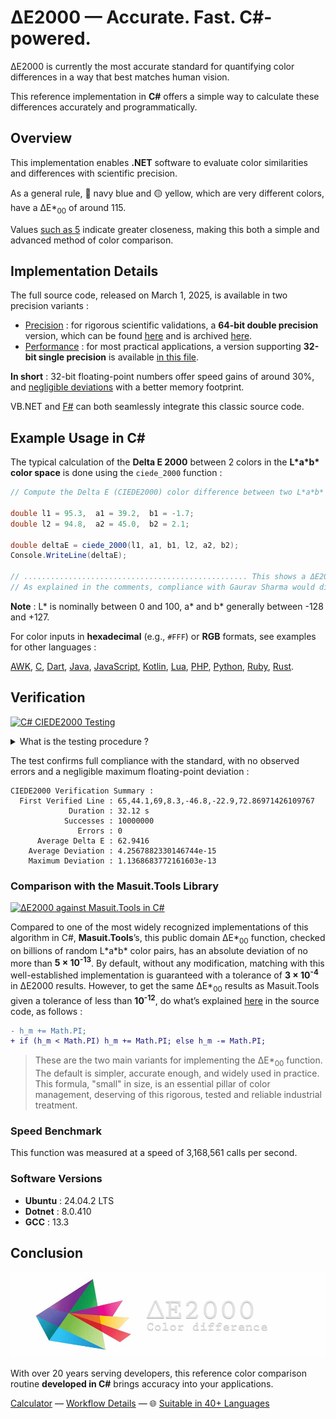 # ΔE2000 — Accurate. Fast. C#-powered.

ΔE2000 is currently the most accurate standard for quantifying color differences in a way that best matches human vision.

This reference implementation in **C#** offers a simple way to calculate these differences accurately and programmatically.

## Overview

This implementation enables **.NET** software to evaluate color similarities and differences with scientific precision.

As a general rule, 🔵 navy blue and 🟡 yellow, which are very different colors, have a ΔE\*<sub>00</sub> of around 115.

Values [such as 5](https://michel-leonard.github.io/ciede2000-color-matching/de2000-rgb-pairs.html?seq=50&delta-e=5) indicate greater closeness, making this both a simple and advanced method of color comparison.

## Implementation Details

The full source code, released on March 1, 2025, is available in two precision variants :
- <ins>Precision</ins> : for rigorous scientific validations, a **64-bit double precision** version, which can be found [here](../../ciede-2000.cs#L6) and is archived [here](https://web.archive.org/https://raw.githubusercontent.com/michel-leonard/ciede2000-color-matching/refs/heads/main/ciede-2000.cs).
- <ins>Performance</ins> : for most practical applications, a version supporting **32-bit single precision** is available [in this file](ciede-2000-single-precision.cs#L13).

**In short** : 32-bit floating-point numbers offer speed gains of around 30%, and [negligible deviations](../../#use-the-ciede_2000-function-in-32-bit-rather-than-64-bit) with a better memory footprint.

VB.NET and [F#](../fs#δe2000--accurate-fast-f-powered) can both seamlessly integrate this classic source code.

## Example Usage in C#

The typical calculation of the **Delta E 2000** between 2 colors in the **L\*a\*b\* color space** is done using the `ciede_2000` function :

```csharp
// Compute the Delta E (CIEDE2000) color difference between two L*a*b* colors in C# (.NET Core)

double l1 = 95.3,  a1 = 39.2,  b1 = -1.7;
double l2 = 94.8,  a2 = 45.0,  b2 = 2.1;

double deltaE = ciede_2000(l1, a1, b1, l2, a2, b2);
Console.WriteLine(deltaE);

// .................................................. This shows a ΔE2000 of 2.8916930349
// As explained in the comments, compliance with Gaurav Sharma would display 2.8917067928
```

**Note** : L\* is nominally between 0 and 100, a\* and b\* generally between -128 and +127.

For color inputs in **hexadecimal** (e.g., `#FFF`) or **RGB** formats, see examples for other languages :

[AWK](../awk#-flexibility), [C](../c#δe2000--accurate-fast-c-powered), [Dart](../dart#δe2000--accurate-fast-dart-powered), [Java](../java#δe2000--accurate-fast-java-powered), [JavaScript](../js#-flexibility), [Kotlin](../kt#δe2000--accurate-fast-kotlin-powered), [Lua](../lua#-flexibility), [PHP](../php#δe2000--accurate-fast-php-powered), [Python](../py#δe2000--accurate-fast-python-powered), [Ruby](../rb#δe2000--accurate-fast-ruby-powered), [Rust](../rs#δe2000--accurate-fast-rust-powered).

## Verification

[![C# CIEDE2000 Testing](https://github.com/michel-leonard/ciede2000-color-matching/actions/workflows/test-cs.yml/badge.svg)](https://github.com/michel-leonard/ciede2000-color-matching/actions/workflows/test-cs.yml)

<details>
<summary>What is the testing procedure ?</summary>

The [ciede-2000-driver.c](../c/ciede-2000-driver.c) program generates color pairs, and checks the **CIE2000** color differences **measured by C#**, like this :

1. `command -v dotnet > /dev/null || { sudo apt-get update && sudo apt-get install dotnet-sdk-8.0 ; }`
2. `command -v gcc > /dev/null || { sudo apt-get update && sudo apt-get install gcc ; }`
3. `dotnet tool install -g dotnet-script`
4. `gcc -std=c99 -Wall -pedantic -O2 -g tests/c/ciede-2000-driver.c -o ciede-2000-driver -lm`
5. `./ciede-2000-driver --generate 10000000 --output-file test-cases.csv`
6. `dotnet script tests/cs/ciede-2000-driver.cs test-cases.csv | ./ciede-2000-driver`

Where the main files involved are [ciede-2000-driver.cs](ciede-2000-driver.cs#L90) for calculations and [test-cs.yml](../../.github/workflows/test-cs.yml) for automation.
</details>

The test confirms full compliance with the standard, with no observed errors and a negligible maximum floating-point deviation :

```
CIEDE2000 Verification Summary :
  First Verified Line : 65,44.1,69,8.3,-46.8,-22.9,72.86971426109767
             Duration : 32.12 s
            Successes : 10000000
               Errors : 0
      Average Delta E : 62.9416
    Average Deviation : 4.2567882330146744e-15
    Maximum Deviation : 1.1368683772161603e-13
```

### Comparison with the Masuit.Tools Library

[![ΔE2000 against Masuit.Tools in C#](https://github.com/michel-leonard/ciede2000-color-matching/actions/workflows/vs-masuit-tools.yml/badge.svg)](https://github.com/michel-leonard/ciede2000-color-matching/actions/workflows/vs-masuit-tools.yml)

Compared to one of the most widely recognized implementations of this algorithm in C#, **Masuit.Tools**’s, this public domain ΔE\*<sub>00</sub> function, checked on billions of random L\*a\*b\* color pairs, has an absolute deviation of no more than **5 × 10<sup>-13</sup>**. By default, without any modification, matching with this well-established implementation is guaranteed with a tolerance of **3 × 10<sup>-4</sup>** in ΔE2000 results. However, to get the same ΔE\*<sub>00</sub> results as Masuit.Tools given a tolerance of less than **10<sup>-12</sup>**, do what’s explained [here](../../ciede-2000.cs#L34) in the source code, as follows :

```diff
- h_m += Math.PI;
+ if (h_m < Math.PI) h_m += Math.PI; else h_m -= Math.PI;
```

> These are the two main variants for implementing the ΔE\*<sub>00</sub> function. The default is simpler, accurate enough, and widely used in practice. This formula, "small" in size, is an essential pillar of color management, deserving of this rigorous, tested and reliable industrial treatment.

### Speed Benchmark

This function was measured at a speed of 3,168,561 calls per second.

### Software Versions

- **Ubuntu** : 24.04.2 LTS
- **Dotnet** : 8.0.410
- **GCC** : 13.3

## Conclusion

![The ΔE*00 equation is very effective at predicting perceived color differences](https://github.com/michel-leonard/ciede2000-color-matching/raw/main/docs/assets/images/logo.jpg)

With over 20 years serving developers, this reference color comparison routine **developed in C#** brings accuracy into your applications.

[Calculator](https://michel-leonard.github.io/ciede2000-color-matching/lab-color-calculator.html?L1=69.5&a1=43.8&b1=-37.9&L2=83.6&a2=10.8&b2=9.6) — [Workflow Details](../../.github/workflows#workflow-details) — 🌐 [Suitable in 40+ Languages](../../#implementations)

